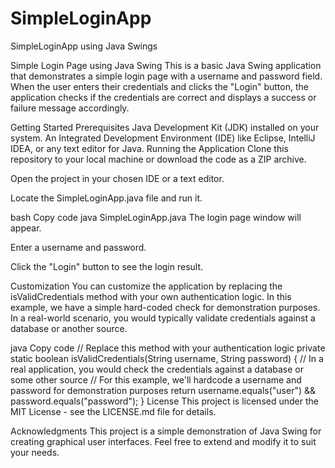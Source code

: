 # SimpleLoginApp
SimpleLoginApp using Java Swings


Simple Login Page using Java Swing
This is a basic Java Swing application that demonstrates a simple login page with a username and password field. When the user enters their credentials and clicks the "Login" button, the application checks if the credentials are correct and displays a success or failure message accordingly.

Getting Started
Prerequisites
Java Development Kit (JDK) installed on your system.
An Integrated Development Environment (IDE) like Eclipse, IntelliJ IDEA, or any text editor for Java.
Running the Application
Clone this repository to your local machine or download the code as a ZIP archive.

Open the project in your chosen IDE or a text editor.

Locate the SimpleLoginApp.java file and run it.

bash
Copy code
java SimpleLoginApp.java
The login page window will appear.

Enter a username and password.

Click the "Login" button to see the login result.

Customization
You can customize the application by replacing the isValidCredentials method with your own authentication logic. In this example, we have a simple hard-coded check for demonstration purposes. In a real-world scenario, you would typically validate credentials against a database or another source.

java
Copy code
// Replace this method with your authentication logic
private static boolean isValidCredentials(String username, String password) {
    // In a real application, you would check the credentials against a database or some other source
    // For this example, we'll hardcode a username and password for demonstration purposes
    return username.equals("user") && password.equals("password");
}
License
This project is licensed under the MIT License - see the LICENSE.md file for details.

Acknowledgments
This project is a simple demonstration of Java Swing for creating graphical user interfaces.
Feel free to extend and modify it to suit your needs.
